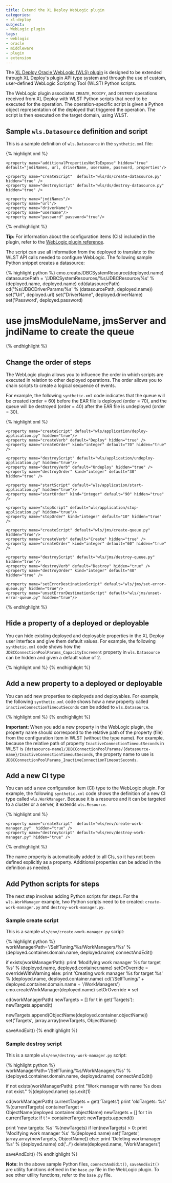 ```yaml
---
title: Extend the XL Deploy WebLogic plugin
categories:
- xl-deploy
subject:
- WebLogic plugin
tags:
- weblogic
- oracle
- middleware
- plugin
- extension
---
```


The [XL Deploy Oracle WebLogic (WLS) plugin](/xl-deploy/concept/weblogic-plugin.html) is designed to be extended through XL Deploy's plugin API type system and through the use of custom, user-defined WebLogic Scripting Tool (WLST) Python scripts.

The WebLogic plugin associates `CREATE`, `MODIFY`, and `DESTROY` operations received from XL Deploy with WLST Python scripts that need to be executed for the operation. The operation-specific script is given a Python object representation of the deployed that triggered the operation. The script is then executed on the target domain, using WLST.

## Sample `wls.Datasource` definition and script

This is a sample definition of `wls.Datasource` in the `synthetic.xml` file:

{% highlight xml %}
<type type="wls.DataSource" extends="wls.Resource" deployable-type="wls.DataSourceSpec">
    <generate-deployable type="wls.DataSourceSpec" extends="wls.ResourceSpec" />
	
    <property name="additionalPropertiesNotToExpose" hidden="true" default="jndiNames, url, driverName, username, password, properties"/>

    <property name="createScript"  default="wls/ds/create-datasource.py"  hidden="true" />
    <property name="destroyScript" default="wls/ds/destroy-datasource.py" hidden="true" />

    <property name="jndiNames"/>
    <property name="url"/>
    <property name="driverName"/>
    <property name="username"/>
    <property name="password" password="true"/>
</type>
{% endhighlight %}

**Tip:** For information about the configuration items (CIs) included in the plugin, refer to the [WebLogic plugin reference](/xl-deploy/latest/wlsPluginManual.html).

The script can use all information from the deployed to translate to the WLST API calls needed to configure WebLogic. The following sample Python snippet creates a datasource:

{% highlight python %}
cmo.createJDBCSystemResource(deployed.name)
datasourcePath = '/JDBCSystemResources/%s/JDBCResource/%s' % (deployed.name, deployed.name)
cd(datasourcePath)
cd('%s/JDBCDriverParams/%s' % (datasourcePath, deployed.name))
set("Url", deployed.url)
set("DriverName", deployed.driverName)
set('Password', deployed.password)
# use jmsModuleName, jmsServer and jndiName to create the queue
{% endhighlight %}

## Change the order of steps

The WebLogic plugin allows you to influence the order in which scripts are executed in relation to other deployed operations. The order allows you to chain scripts to create a logical sequence of events.

For example, the following `synthetic.xml` code indicates that the queue will be created (order = 60) before the EAR file is deployed (order = 70), and the queue will be destroyed (order = 40) after the EAR file is undeployed (order = 30).

{% highlight xml %}
<type type="wls.EarModule" extends="wls.ExtensibleDeployedArtifact" deployable-type="jee.Ear">
    <generate-deployable type="wls.Ear" extends="jee.Ear" />
	
    <property name="createScript" default="wls/application/deploy-application.py" hidden="true"/>
    <property name="createVerb" default="Deploy" hidden="true" />
    <property name="createOrder" kind="integer" default="70" hidden="true" />
	
    <property name="destroyScript" default="wls/application/undeploy-application.py" hidden="true"/>
    <property name="destroyVerb" default="Undeploy" hidden="true" />
    <property name="destroyOrder" kind="integer" default="30" hidden="true" />
	
    <property name="startScript" default="wls/application/start-application.py" hidden="true"/>
    <property name="startOrder" kind="integer" default="90" hidden="true" />
	
    <property name="stopScript" default="wls/application/stop-application.py" hidden="true"/>
    <property name="stopOrder" kind="integer" default="10" hidden="true" />
</type>
	
<type type="wls.Queue" extends="wls.AbstractQueue" deployable-type="wls.QueueSpec">
    <generate-deployable type="wls.QueueSpec" extends="wls.JmsResourceSpec"/>
	
    <property name="createScript" default="wls/jms/create-queue.py" hidden="true"/>
    <property name="createVerb" default="Create" hidden="true" />
    <property name="createOrder" kind="integer" default="60" hidden="true" />
	
    <property name="destroyScript" default="wls/jms/destroy-queue.py" hidden="true"/>
    <property name="destroyVerb" default="Destroy" hidden="true" />
    <property name="destroyOrder" kind="integer" default="40" hidden="true" />
	
    <property name="setErrorDestinationScript" default="wls/jms/set-error-queue.py" hidden="true"/>
    <property name="unsetErrorDestinationScript" default="wls/jms/unset-error-queue.py" hidden="true"/>
</type>
{% endhighlight %}

## Hide a property of a deployed or deployable

You can hide existing deployed and deployable properties in the XL Deploy user interface and give them default values. For example, the following `synthetic.xml` code shows how the `JDBCConnectionPoolParams_CapacityIncrement` property in `wls.Datasource` can be hidden and given a default value of 2.

{% highlight xml %}
<type-modification type="wls.DataSource">
    <!-- Makes the property hidden from the UI -->
    <property name="JDBCConnectionPoolParams_CapacityIncrement" category="Connection Pool" label="Capacity Increment" kind="integer" hidden="true" default="2"/>
</type-modification>
{% endhighlight %}

## Add a new property to a deployed or deployable

You can add new properties to deployeds and deployables. For example, the following `synthetic.xml` code shows how a new property called `inactiveConnectionTimeoutSeconds` can be added to `wls.Datasource`.

{% highlight xml %}
<type-modification type="wls.DataSource">
    <!-- Adding new property -->
    <property name="JDBCConnectionPoolParams_InactiveConnectionTimeoutSeconds"  category="Connection Pool" label="Inactive Connection Timeout (sec)" kind="integer" description="inactive Connection Timeout in Seconds" />
</type-modification>
{% endhighlight %}	

**Important:** When you add a new property in the WebLogic plugin, the property name should correspond to the relative path of the property (file) from the configuration item in WLST (without the type name). For example, because  the relative path of property `InactiveConnectionTimeoutSeconds` in WLST is `{datasource-name}/JDBCConnectionPoolParams/{datasource-name}/InactiveConnectionTimeoutSeconds`, the property name to use is `JDBCConnectionPoolParams_InactiveConnectionTimeoutSeconds`.

## Add a new CI type

You can add a new configuration item (CI) type to the WebLogic plugin. For example, the following `synthetic.xml` code shows the definition of a new CI type called `wls.WorkManager`. Because it is a resource and it can be targeted to a cluster or a server, it extends `wls.Resource`.

{% highlight xml %}
<type type="wls.WorkManager" extends="wls.Resource" deployable-type="wls.WorkManagerSpec">
    <generate-deployable type="wls.WorkManagerSpec" extends="wls.ResourceSpec"/>
	
    <property name="createScript"  default="wls/env/create-work-manager.py"  hidden="true" />
    <property name="destroyScript" default="wls/env/destroy-work-manager.py" hidden="true" />
</type>
{% endhighlight %}

The name property is automatically added to all CIs, so it has not been defined explicitly as a property. Additional properties can be added in the definition as needed.

## Add Python scripts for steps

The next step involves adding Python scripts for steps. For the `wls.WorkManager` example, two Python scripts need to be created: `create-work-manager.py` and `destroy-work-manager.py`.

### Sample create script

This is a sample `wls/env/create-work-manager.py` script:

{% highlight python %}
workManagerPath='/SelfTuning/%s/WorkManagers/%s' %(deployed.container.domain.name, deployed.name)
connectAndEdit()

if exists(workManagerPath):
    print 'Modifying work manager %s for target %s' % (deployed.name, deployed.container.name)
    setOrOverride = overrideWithWarning
else:
    print 'Creating work manager %s for target %s' % (deployed.name, deployed.container.name)
    cd('/SelfTuning/' + deployed.container.domain.name + '/WorkManagers')
    cmo.createWorkManager(deployed.name)
    setOrOverride = set

cd(workManagerPath)
newTargets = []
for t in get('Targets'):
    newTargets.append(t)

newTargets.append(ObjectName(deployed.container.objectName))
set('Targets', jarray.array(newTargets, ObjectName))

saveAndExit()
{% endhighlight %}

### Sample destroy script

This is a sample `wls/env/destroy-work-manager.py` script:

{% highlight python %}
workManagerPath='/SelfTuning/%s/WorkManagers/%s' %(deployed.container.domain.name, deployed.name)
connectAndEdit()

if not exists(workManagerPath):
    print "Work manager with name %s does not exist." %(deployed.name)
    sys.exit(1)

cd(workManagerPath)
currentTargets = get('Targets')
print 'oldTargets: %s' %(currentTargets)
containerTarget = ObjectName(deployed.container.objectName)
newTargets = []
for t in currentTargets:
    if t != containerTarget:
    newTargets.append(t)

print 'new targets: %s' %(newTargets)
if len(newTargets) > 0:
    print 'Modifying work manager %s' %(deployed.name)
    set('Targets', jarray.array(newTargets, ObjectName))
else:
    print 'Deleting workmanager %s' % (deployed.name)
    cd('../')
    delete(deployed.name, 'WorkManagers')

saveAndExit()
{% endhighlight %}

**Note:** In the above sample Python files, `connectAndEdit()`, `saveAndExit()` are utility functions defined in the `base.py` file in the WebLogic plugin. To see other utility functions, refer to the `base.py` file.
